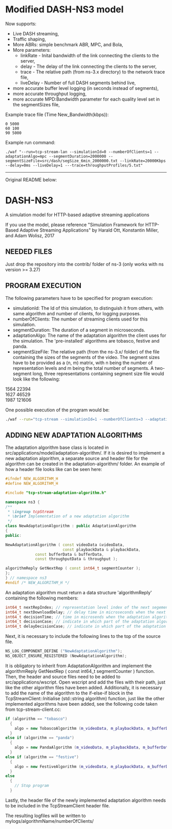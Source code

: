 # Modified DASH-NS3 model

Now supports: 
- Live DASH streaming,
- Traffic shaping,
- More ABRs: simple benchmark ABR, MPC, and Bola,
- More parameters:
	- linkRate - Inital bandwidth of the link connecting the clients to the server,
   	- delay - The delay of the link connecting the clients to the server,
  	- trace - The relative path (from ns-3.x directory) to the network trace file,
	- liveDelay - Number of full DASH segments behind live,
- more accurate buffer level logging (in seconds instead of segments),
- more accurate throughput logging,
- more accurate MPD:Bandwidth parameter for each quality level set in the segmentSizes file,

Example trace file (Time New_Bandwidth(kbps)):
```
0 5000
60 100
90 5000
```

Example run command:
```
./waf "--run=tcp-stream-lan --simulationId=0 --numberOfClients=1 --adaptationAlgo=mpc --segmentDuration=2000000 --segmentSizeFile=src/dash/segSize_6min_2000000.txt --linkRate=20000Kbps --delay=0ms --liveDelay=1 ---trace=throughputProfiles/5.txt"
```


-----------------------------------------------------------------------------------
Original README below:

# DASH-NS3
A simulation model for HTTP-based adaptive streaming applications

If you use the model, please reference "Simulation Framework for HTTP-Based Adaptive Streaming Applications" by Harald Ott, Konstantin Miller, and Adam Wolisz, 2017

## NEEDED FILES
Just drop the repository into the contrib/ folder of ns-3 (only works with ns version >= 3.27)

## PROGRAM EXECUTION
The following parameters have to be specified for program execution:
- simulationId: The Id of this simulation, to distinguish it from others, with same algorithm and number of clients, for logging purposes.
- numberOfClients: The number of streaming clients used for this simulation.
- segmentDuration: The duration of a segment in microseconds.
- adaptationAlgo: The name of the adaptation algorithm the client uses for the simulation. The 'pre-installed' algorithms are tobasco, festive and panda.
- segmentSizeFile: The relative path (from the ns-3.x/ folder) of the file containing the sizes of the segments of the video. The segment sizes have to be provided as a (n, m) matrix, with n being the number of representation levels and m being the total number of segments. A two-segment long, three representations containing segment size file would look like the following:

 1564 22394  
 1627 46529  
 1987 121606  

One possible execution of the program would be:
```bash
./waf --run="tcp-stream --simulationId=1 --numberOfClients=3 --adaptationAlgo=panda --segmentDuration=2000000 --segmentSizeFile=contrib/dash/segmentSizes.txt"
```


## ADDING NEW ADAPTATION ALGORITHMS
The adaptation algorithm base class is located in src/applications/model/adaptation-algorithm/. If it is desired to implement a new adaptation algorithm, a separate source and header file for the algorithm can be created in the adaptation-algorithm/ folder. An example of how a header file looks like can be seen here:

```c++
#ifndef NEW_ALGORITHM_H
#define NEW_ALGORITHM_H

#include "tcp-stream-adaptation-algorithm.h"

namespace ns3 {
/**
 * \ingroup tcpStream
 * \brief Implementation of a new adaptation algorithm
 */
class NewAdaptationAlgorithm : public AdaptationAlgorithm
{
public:

NewAdaptationAlgorithm ( const videoData &videoData,
                         const playbackData & playbackData,
			 const bufferData & bufferData,
			 const throughputData & throughput );

algorithmReply GetNextRep ( const int64_t segmentCounter );
};
} // namespace ns3
#endif /* NEW_ALGORITHM_H */
```

An adaptation algorithm must return a data structure 'algorithmReply' containing the following members:

```c++
int64_t nextRepIndex; // representation level index of the next segement to be downloaded by the client
int64_t nextDownloadDelay; // delay time in microseconds when the next segment shall be requested from the server
int64_t decisionTime; // time in microsends when the adaptation algorithm decided which segment to download next, only for logging purposes
int64_t decisionCase; // indicate in which part of the adaptation algorithm's code the decision was made, which representation level to request next, only for logging purposes
int64_t delayDecisionCase; // indicate in which part of the adaptation algorithm's code the decision was made, how much time in microsends to wait until the segment shall be requested from server, only for logging purposes
```

Next, it is necessary to include the following lines to the top of the source file.

```c++
NS_LOG_COMPONENT_DEFINE ("NewAdaptationAlgorithm");
NS_OBJECT_ENSURE_REGISTERED (NewAdaptationAlgorithm);
```

It is obligatory to inherit from AdaptationAlgorithm and implement the algorithmReply GetNextRep ( const int64_t segmentCounter ) function. Then, the header and source files need to be added to src/applications/wscript. Open wscript and add the files with their path, just like the other algorithm files have been added. Additionally, it is necessary to add the name of the algorithm to the if-else-if block in the TcpStreamClient::Initialise (std::string algorithm) function, just like the other implemented algorithms have been added, see the following code taken from tcp-stream-client.cc:

```c++
if (algorithm == "tobasco")
  {
    algo = new TobascoAlgorithm (m_videoData, m_playbackData, m_bufferData, m_throughput);
  }
else if (algorithm == "panda")
  {
    algo = new PandaAlgorithm (m_videoData, m_playbackData, m_bufferData, m_throughput);
  }
else if (algorithm == "festive")
  {
    algo = new FestiveAlgorithm (m_videoData, m_playbackData, m_bufferData, m_throughput);
  }
else
  {
    // Stop program
  }
```
Lastly, the header file of the newly implemented adaptation algorithm needs to be included in the TcpStreamClient header file.

The resulting logfiles will be written to mylogs/algorithmName/numberOfClients/

